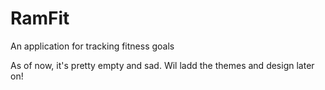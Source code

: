 # RamFit
An application for tracking fitness goals

As of now, it's pretty empty and sad. Wil ladd the themes and design later on!
